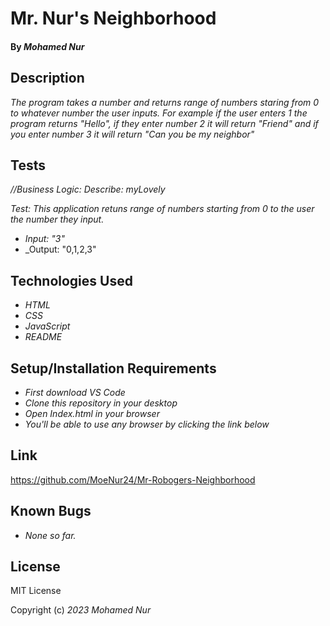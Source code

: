 # Mr. Nur's Neighborhood

#### By _**Mohamed Nur**_

## Description

_The program takes a number and returns range of numbers staring from 0 to whatever number the user inputs. For example if the user enters 1 the program returns "Hello", if they enter number 2 it will return "Friend" and if you enter number 3 it will return "Can you be my neighbor"_

## Tests

_//Business Logic:_
_Describe: myLovely_

_Test: This application retuns range of numbers starting from 0 to the user the number they input._

* _Input: "3"_
* _Output: "0,1,2,3"







## Technologies Used

* _HTML_
* _CSS_
* _JavaScript_
* _README_


## Setup/Installation Requirements
* _First download VS Code_
* _Clone this repository in your desktop_
* _Open Index.html in your browser_
* _You'll be able to use any browser by clicking the link below_

## Link

https://github.com/MoeNur24/Mr-Robogers-Neighborhood

## Known Bugs

* _None so far._

## License
MIT License 

Copyright (c) _2023_ _Mohamed Nur_